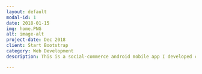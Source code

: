 ```yaml
---
layout: default
modal-id: 1
date: 2018-01-15
img: home.PNG
alt: image-alt
project-date: Dec 2018
client: Start Bootstrap
category: Web Development
description: This is a social-commerce android mobile app I developed called VESTIMONY. I developed the application from concept initialization to finished applciaiton. The app allows users to post fashion inspiration and review clothing that is available to buy online. It is a distributed system. The backend is a RESTful API built using the Spring Boot framework, and a MySQL database. The front end is a web client built in Angular, and an android mobile application built in Android Studio that renders the web client in a web view. 

---
```

